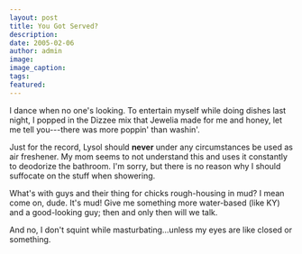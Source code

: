 ```yaml
---
layout: post
title: You Got Served?
description:
date: 2005-02-06
author: admin
image:
image_caption:
tags:
featured:
---
```


I dance when no one's looking. To entertain myself while doing dishes last night, I popped in the Dizzee mix that Jewelia made for me and honey, let me tell you---there was more poppin' than washin'.

Just for the record, Lysol should **never** under any circumstances be used as air freshener. My mom seems to not understand this and uses it constantly to deodorize the bathroom. I'm sorry, but there is no reason why I should suffocate on the stuff when showering.

What's with guys and their thing for chicks rough-housing in mud? I mean come on, dude. It's mud! Give me something more water-based (like KY) and a good-looking guy; then and only then will we talk.

And no, I don't squint while masturbating...unless my eyes are like closed or something.
